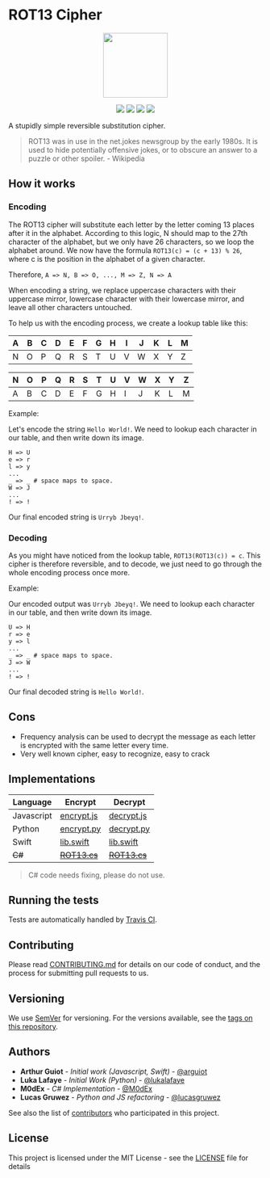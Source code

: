 # ROT13 Cipher
<p align="center">
<!-- replace image by project Image -->
<img height="128" src="https://cryptools.github.io/img/rot13.svg">
</p>
<p align="center">
<img src="https://cryptools.github.io/img/status/implemented.svg">
<img src="https://img.shields.io/travis/CrypTools/ROT13Cipher.svg">
<img src="https://img.shields.io/github/license/Cryptools/ROT13Cipher.svg">
<img src="https://img.shields.io/github/contributors/Cryptools/ROT13Cipher.svg">
</p>

A stupidly simple reversible substitution cipher.

> ROT13 was in use in the net.jokes newsgroup by the early 1980s. It is used to hide potentially offensive jokes, or to obscure an answer to a puzzle or other spoiler. - Wikipedia

## How it works

### Encoding

The ROT13 cipher will substitute each letter by the letter coming 13 places after it in the alphabet. According to this logic, N should map to the 27th character of the alphabet, but we only have 26 characters, so we loop the alphabet around. We now have the formula `ROT13(c) = (c + 13) % 26`, where c is the position in the alphabet of a given character.

Therefore, `A => N, B => O, ..., M => Z, N => A`

When encoding a string, we replace uppercase characters with their uppercase mirror, lowercase character with their lowercase mirror, and leave all other characters untouched.

To help us with the encoding process, we create a lookup table like this:

| A | B | C | D | E | F | G | H | I | J | K | L | M |
|---|---|---|---|---|---|---|---|---|---|---|---|---|
| N | O | P | Q | R | S | T | U | V | W | X | Y | Z |

| N | O | P | Q | R | S | T | U | V | W | X | Y | Z |
|---|---|---|---|---|---|---|---|---|---|---|---|---|
| A | B | C | D | E | F | G | H | I | J | K | L | M |

Example:

Let's encode the string `Hello World!`. We need to lookup each character in our table, and then write down its image.

```
H => U
e => r
l => y
...
_ => _ # space maps to space.
W => J
...
! => !
```

Our final encoded string is `Urryb Jbeyq!`.

### Decoding

As you might have noticed from the lookup table, `ROT13(ROT13(c)) = c`. This cipher is therefore reversible, and to decode, we just need to go through the whole encoding process once more.

Example:

Our encoded output was `Urryb Jbeyq!`. We need to lookup each character in our table, and then write down its image.

```
U => H
r => e
y => l
...
_ => _ # space maps to space.
J => W
...
! => !
```

Our final decoded string is `Hello World!`.

## Cons

* Frequency analysis can be used to decrypt the message as each letter is encrypted with the same letter every time.
* Very well known cipher, easy to recognize, easy to crack

## Implementations

|  Language  |           Encrypt            |           Decrypt            |
|------------|------------------------------|------------------------------|
| Javascript | [encrypt.js](js/encrypt.js)  | [decrypt.js](js/decrypt.js)  |
|   Python   | [encrypt.py](py/encrypt.py)  | [decrypt.py](py/decrypt.py)  |
|   Swift    | [lib.swift](swift/lib.swift) | [lib.swift](swift/lib.swift) |
|   ~~C#~~   | ~~[ROT13.cs](cs/ROT13.cs)~~  | ~~[ROT13.cs](cs/ROT13.cs)~~  |

> C# code needs fixing, please do not use.

## Running the tests

Tests are automatically handled by [Travis CI](https://travis-ci.org/CrypTools/ROT13Cipher/).

## Contributing

Please read [CONTRIBUTING.md](https://github.com/CrypTools/cryptools.github.io/blob/master/CONTRIBUTING.md) for details on our code of conduct, and the process for submitting pull requests to us.

## Versioning

We use [SemVer](http://semver.org/) for versioning. For the versions available, see the [tags on this repository](https://github.com/CrypTools/ROT13Cipher/tags).

## Authors

* **Arthur Guiot** - *Initial work (Javascript, Swift)* - [@arguiot](https://github.com/arguiot)
* **Luka Lafaye** - *Initial Work (Python)* - [@lukalafaye](https://github.com/lukalafaye)
* **M0dEx** - *C# Implementation* - [@M0dEx](https://bitbucket.org)
* **Lucas Gruwez** - *Python and JS refactoring* - [@lucasgruwez](https://github.com/lucasgruwez)

See also the list of [contributors](https://github.com/CrypTools/ROT13Cipher/contributors) who participated in this project.

## License

This project is licensed under the MIT License - see the [LICENSE](LICENSE) file for details
